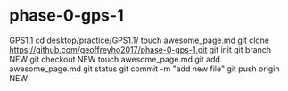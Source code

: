 # phase-0-gps-1
GPS1.1
cd desktop/practice/GPS1.1/
touch awesome_page.md
git clone https://github.com/geoffreyho2017/phase-0-gps-1.git
git init
git branch NEW
git checkout NEW
touch awesome_page.md
git add awesome_page.md
git status
git commit -m "add new file"
git push origin NEW